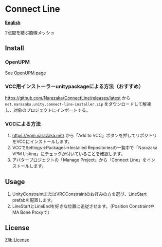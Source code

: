 # Connect Line

**[English](README.en.md)**

2点間を結ぶ直線メッシュ

## Install

### OpenUPM

See [OpenUPM page](https://openupm.com/packages/net.narazaka.unity.connect-line/)

### VCC用インストーラーunitypackageによる方法（おすすめ）

https://github.com/Narazaka/ConnectLine/releases/latest から `net.narazaka.unity.connect-line-installer.zip` をダウンロードして解凍し、対象のプロジェクトにインポートする。

### VCCによる方法

1. https://vpm.narazaka.net/ から「Add to VCC」ボタンを押してリポジトリをVCCにインストールします。
2. VCCでSettings→Packages→Installed Repositoriesの一覧中で「Narazaka VPM Listing」にチェックが付いていることを確認します。
3. アバタープロジェクトの「Manage Project」から「Connect Line」をインストールします。

## Usage

1. UnityConstraintまたはVRCConstraintのお好みの方を選び、LineStart prefabを配置します。
2. LineStartとLineEndを好きな位置に追従させます。（Position ConstraintやMA Bone Proxyで）

## License

[Zlib License](LICENSE.txt)
